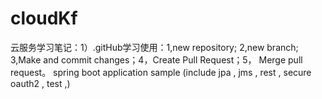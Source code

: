 # cloudKf
云服务学习笔记：1）.gitHub学习使用：1,new repository; 2,new branch; 3,Make and commit changes；4，Create Pull Request；5， Merge pull request。
spring boot application sample (include jpa , jms , rest , secure oauth2 , test ,)
